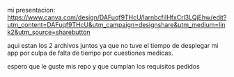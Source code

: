 mi presentacion: https://www.canva.com/design/DAFuqf9THcU/IarnbcfiIHfxCrl3LQjEhw/edit?utm_content=DAFuqf9THcU&utm_campaign=designshare&utm_medium=link2&utm_source=sharebutton

aqui estan los 2 archivos juntos ya que no tuve el tiempo de desplegar mi app por culpa de falta de tiempo por cuestiones medicas.

espero que le guste mis repo y que cumplan los requisitos pedidos
